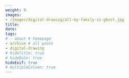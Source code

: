```yaml
---
weight: 9
images:
- /images/digital-drawing/all-my-family-is-ghost.jpg
title: 
date: 
tags:
# - about # homepage
- archive # all posts
- digital-drawing
# hideTitle: true
# hideDate: true
hideExif: true
# multipleColumn: true
---
```

